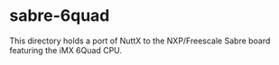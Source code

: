 sabre-6quad
===========

This directory holds a port of NuttX to the NXP/Freescale Sabre board
featuring the iMX 6Quad CPU.
